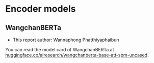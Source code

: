 # Encoder models
## WangchanBERTa

- This report author: Wannaphong Phatthiyaphaibun

You can read the model card of WangchanBERTa at [huggingface.co/airesearch/wangchanberta-base-att-spm-uncased](https://huggingface.co/airesearch/wangchanberta-base-att-spm-uncased).
